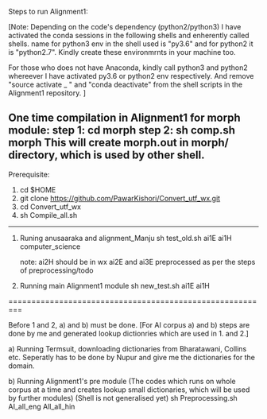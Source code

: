 Steps to run Alignment1:

[Note: Depending on the code's dependency (python2/python3) I have activated the conda sessions in the following shells and enherently called shells.
name for python3 env in the shell used is "py3.6" and for python2 it is "python2.7". Kindly create these environmrnts in your machine too.

For those who does not  have Anaconda, kindly call python3 and python2 whereever I have  activated py3.6 or python2 env respectively.
And remove "source activate _ " and "conda deactivate" from the shell scripts in the Alignment1 repository.
]

One time compilation in Alignment1 for morph module:
step 1: cd morph
step 2: sh comp.sh morph
This will create morph.out in morph/ directory, which is used by other shell.
-----------------------------------------------------------------------------
Prerequisite:
1. cd $HOME
2. git clone https://github.com/PawarKishori/Convert_utf_wx.git
3. cd Convert_utf_wx
4. sh Compile_all.sh

-----------------------------------------------------------------------------

1. Runing anusaaraka and alignment_Manju
   sh test_old.sh ai1E ai1H computer_science

   note: ai2H should be in wx
         ai2E and ai3E preprocessed as per the steps of preprocessing/todo

2. Running main Alignment1 module
   sh new_test.sh ai1E ai1H

=========================================================

Before 1 and 2, a) and b) must be done. [For AI corpus a) and b) steps are done by me and generated lookup dictionries which are used in 1. and 2.]

a) Running Termsuit, downloading dictionaries from Bharatawani, Collins etc. 
   Seperatly has to be done by Nupur and give me the dictionaries for the domain.

b) Running Alignment1's pre module (The codes which runs on whole corpus at a time and creates lookup small dictionaries, which will be used by further modules)
   (Shell is not generalised yet)
   sh Preprocessing.sh AI_all_eng All_all_hin

